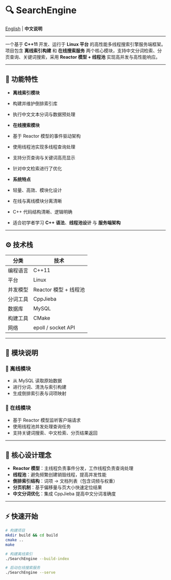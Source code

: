 # 🔍 SearchEngine

[English](README.md) | **中文说明**

---

一个基于 **C++11** 开发、运行于 **Linux 平台** 的高性能多线程搜索引擎服务端框架。  
项目包含 **离线索引构建** 和 **在线搜索服务** 两个核心模块，支持中文分词检索、分页查询、关键词搜索，采用 **Reactor 模型 + 线程池** 实现高并发与高性能响应。

---

## 🚀 功能特性

-  **离线索引模块**
  - 构建并维护倒排索引库  
  - 执行中文文本分词与数据预处理    

-  **在线搜索模块**
  - 基于 Reactor 模型的事件驱动架构  
  - 使用线程池实现多线程查询处理  
  - 支持分页查询与关键词高亮显示  
  - 针对中文检索进行了优化  

-  **系统特点**
  - 轻量、高效、模块化设计  
  - 在线与离线模块分离清晰  
  - C++ 代码结构清晰、逻辑明确  
  - 适合初学者学习 **C++ 语法**、**线程池设计** 与 **服务端架构**

---


## ⚙️ 技术栈

| 分类 | 技术 |
|------|------|
| 编程语言 | C++11 |
| 平台 | Linux |
| 并发模型 | Reactor 模型 + 线程池 |
| 分词工具 | CppJieba |
| 数据库 | MySQL |
| 构建工具 | CMake |
| 网络 | epoll / socket API |

---

## 📁 模块说明

### 🔹 离线模块
- 从 MySQL 读取原始数据  
- 进行分词、清洗与索引构建  
- 生成倒排索引表与词项映射   

### 🔹 在线模块
- 基于 Reactor 模型监听客户端请求  
- 使用线程池并发处理查询任务  
- 支持关键词搜索、中文检索、分页结果返回  

---

## 🧠 核心设计理念

- **Reactor 模型**：主线程负责事件分发，工作线程负责查询处理  
- **线程池**：避免频繁创建销毁线程，提高并发性能  
- **倒排索引结构**：词项 → 文档列表（包含词频与权重）  
- **分页机制**：基于偏移量与页大小快速定位结果  
- **中文分词优化**：集成 CppJieba 提高中文分词准确度  

---

## ⚡ 快速开始

```bash
# 构建项目
mkdir build && cd build
cmake ..
make

# 构建离线索引
./SearchEngine --build-index

# 启动在线搜索服务
./SearchEngine --serve



